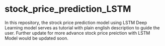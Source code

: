 # stock_price_prediction_LSTM
In this repository, the strock price prediction model using LSTM Deep Learning model serves as tutorial with plain english description to guide the user. Further update for more advance stock price preiction with LSTM Model would be updated soon.
